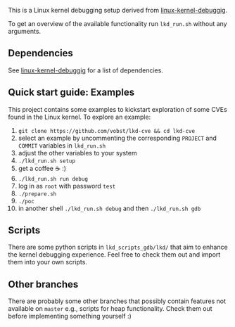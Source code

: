 This is a Linux kernel debugging setup derived from [linux-kernel-debuggig](https://github.com/martinclauss/linux-kernel-debugging).

To get an overview of the available functionality run `lkd_run.sh` without any arguments.

## Dependencies
See [linux-kernel-debuggig](https://github.com/martinclauss/linux-kernel-debugging#requirements) for a list of dependencies.

## Quick start guide: Examples
This project contains some examples to kickstart exploration of some CVEs found in the Linux kernel. To explore an example:
1. `git clone https://github.com/vobst/lkd-cve && cd lkd-cve`
2. select an example by uncommenting the corresponding `PROJECT` and `COMMIT` variables in `lkd_run.sh`
3. adjust the other variables to your system
4. `./lkd_run.sh setup`
5. get a coffee ☕ :)
6. `./lkd_run.sh run debug`
7. log in as `root` with password `test`
8. `./prepare.sh`
9. `./poc`
10. in another shell `./lkd_run.sh debug` and then `./lkd_run.sh gdb`

## Scripts
There are some python scripts in `lkd_scripts_gdb/lkd/` that aim to enhance the kernel debugging experience. Feel free to check them out and import them into your own scripts.

## Other branches
There are probably some other branches that possibly contain features not available on `master` e.g., scripts for heap functionality. Check them out before implementing something yourself :)
